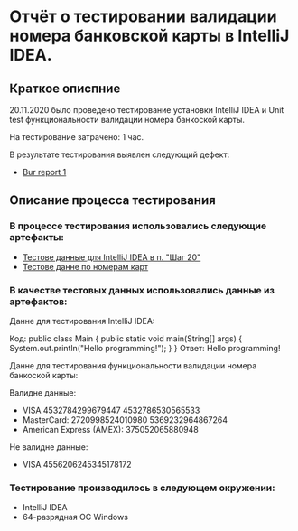 # Отчёт о тестировании валидации номера банковской карты в IntelliJ IDEA.
## Краткое описпние
20.11.2020 было проведено тестирование установки IntelliJ IDEA и Unit test функциональности валидации номера банкоской карты.

На тестирование затрачено: 1 час.

В результате тестирования выявлен следующий дефект:
* [Bur report 1](https://github.com/SergeyQA13/Start-Java-1.1-2/issues/1#issue-746850944)

## Описание процесса тестирования
### В процессе тестирования использовались следующие артефакты:
* [Тестове данные для IntelliJ IDEA в п. "Шаг 20"](https://github.com/netology-code/javaqa-homeworks/blob/master/intro/idea.md) 
* [Тестове данне по номерам карт](https://www.freeformatter.com/credit-card-number-generator-validator.html)

### В качестве тестовых данных использовались данные из артефактов:

Данне для тестирования IntelliJ IDEA:

Код: 
public class Main {
  public static void main(String[] args) {
    System.out.println("Hello programming!");
  }
}
Ответ:
Hello programming!

Данне для тестирования функциональности валидации номера банкоской карты:

Валидне данные:

* VISA
4532784299679447
4532786530565533
* MasterCard:
2720998524010980
5369232964867264
* American Express (AMEX):
375052065880948

Не валидне данные:
* VISA
4556206245345178172

### Тестирование производилось в следующем окружении:
* IntelliJ IDEA
* 64-разрядная ОС Windows

